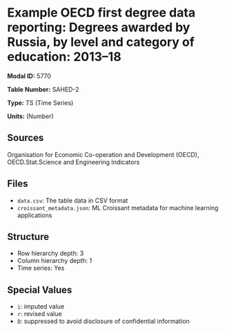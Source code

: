 # Example OECD first degree data reporting: Degrees awarded by Russia, by level and category of education: 2013–18

**Modal ID:** 5770

**Table Number:** SAHED-2

**Type:** TS (Time Series)

**Units:** (Number)

## Sources

Organisation for Economic Co-operation and Development (OECD), OECD.Stat.Science and Engineering Indicators

## Files

- `data.csv`: The table data in CSV format
- `croissant_metadata.json`: ML Croissant metadata for machine learning applications

## Structure

- Row hierarchy depth: 3
- Column hierarchy depth: 1
- Time series: Yes

## Special Values

- `i`: imputed value
- `r`: revised value
- `D`: suppressed to avoid disclosure of confidential information
